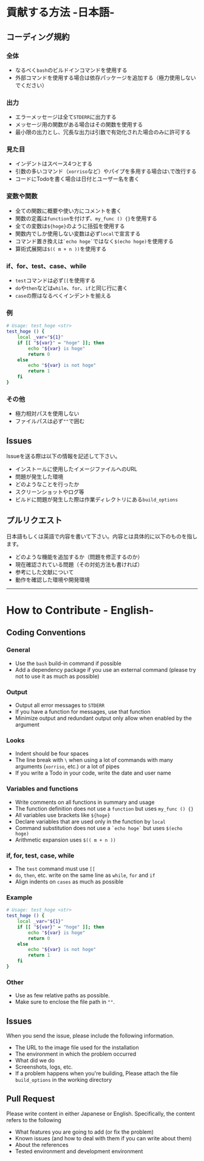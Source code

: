 # 貢献する方法 -日本語-

## コーディング規約

### 全体

- なるべく`bash`のビルドインコマンドを使用する
- 外部コマンドを使用する場合は依存パッケージを追加する（極力使用しないでください）

### 出力

- エラーメッセージは全て`STDERR`に出力する
- メッセージ用の関数がある場合はその関数を使用する
- 最小限の出力とし、冗長な出力は引数で有効化された場合のみに許可する

### 見た目

- インデントはスペース4つとする
- 引数の多いコマンド（`xorriso`など）やパイプを多用する場合は`\`で改行する
- コードにTodoを書く場合は日付とユーザー名を書く

### 変数や関数

- 全ての関数に概要や使い方にコメントを書く
- 関数の定義は`function`を付けず、`my_func () {}`を使用する
- 全ての変数は`${hoge}`のように括弧を使用する
- 関数内でしか使用しない変数は必ず`local`で宣言する
- コマンド置き換えは`` `echo hoge` ``ではなく`$(echo hoge)`を使用する
- 算術式展開は`$(( m + n ))`を使用する

### if、for、test、case、while

- `test`コマンドは必ず`[[`を使用する
- `do`や`then`などは`while`、`for`、`if`と同じ行に書く
- `case`の際はなるべくインデントを揃える

### 例

```bash
# Usage: test_hoge <str>
test_hoge () {
    local _var="${1}"
    if [[ "${var}" = "hoge" ]]; then
        echo "${var} is hoge"
        return 0
    else
        echo "${var} is not hoge"
        return 1
    fi
}
```

### その他

- 極力相対パスを使用しない
- ファイルパスは必ず`""`で囲む

## Issues

Issueを送る際は以下の情報を記述して下さい。

- インストールに使用したイメージファイルへのURL
- 問題が発生した環境
- どのようなことを行ったか
- スクリーンショットやログ等
- ビルドに問題が発生した際は作業ディレクトリにある`build_options`

## プルリクエスト

日本語もしくは英語で内容を書いて下さい。内容とは具体的に以下のものを指します。

- どのような機能を追加するか（問題を修正するのか）
- 現在確認されている問題（その対処方法も書ければ）
- 参考にした文献について
- 動作を確認した環境や開発環境

---

# How to Contribute - English-

## Coding Conventions

### General

- Use the `bash` build-in command if possible
- Add a dependency package if you use an external command (please try not to use it as much as possible)

### Output

- Output all error messages to `STDERR`
- If you have a function for messages, use that function
- Minimize output and redundant output only allow when enabled by the argument

### Looks

- Indent should be four spaces
- The line break with `\` when using a lot of commands with many arguments (`xorriso`, etc.) or a lot of pipes
- If you write a Todo in your code, write the date and user name

### Variables and functions

- Write comments on all functions in summary and usage
- The function definition does not use a `function` but uses `my_func () {}`
- All variables use brackets like `${hoge}`
- Declare variables that are used only in the function by `local`
- Command substitution does not use a `` `echo hoge` `` but uses `$(echo hoge)`
- Arithmetic expansion uses `$(( m + n ))`

### if, for, test, case, while

- The `test` command must use `[[`
- `do`, `then`, etc. write on the same line as `while`, `for` and `if`
- Align indents on `cases` as much as possible

### Example

```bash
# Usage: test_hoge <str>
test_hoge () {
    local _var="${1}"
    if [[ "${var}" = "hoge" ]]; then
        echo "${var} is hoge"
        return 0
    else
        echo "${var} is not hoge"
        return 1
    fi
}
```

### Other

- Use as few relative paths as possible.
- Make sure to enclose the file path in `""`.

## Issues

When you send the issue, please include the following information.

- The URL to the image file used for the installation
- The environment in which the problem occurred
- What did we do
- Screenshots, logs, etc.
- If a problem happens when you're building, Please attach the file `build_options` in the working directory

## Pull Request

Please write content in either Japanese or English. Specifically, the content refers to the following

- What features you are going to add (or fix the problem)
- Known issues (and how to deal with them if you can write about them)
- About the references
- Tested environment and development environment
